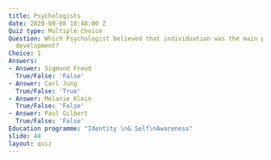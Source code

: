 ```yaml
---
title: Psychologists
date: 2020-09-08 18:48:00 Z
Quiz type: Multiple Choice
Question: Which Psychologist believed that individuation was the main purpose of human
  development?
Choice: 1
Answers:
- Answer: Sigmund Freud
  True/False: 'False'
- Answer: Carl Jung
  True/False: 'True'
- Answer: Melanie Klein
  True/False: 'False'
- Answer: Paul Gilbert
  True/False: 'False'
Education programme: "Identity \n& Self\nAwareness"
slide: 44
layout: quiz
---
```

